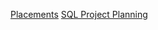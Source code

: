 [Placements](https://www.hackerrank.com/challenges/placements/problem)
[SQL Project Planning](https://www.hackerrank.com/challenges/sql-projects/problem)
